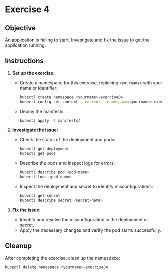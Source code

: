 # Exercise 4

## Objective

An application is failing to start. Investigate and fix the issue to get the application running.

## Instructions

1. **Set up the exercise:**
   - Create a namespace for this exercise, replacing `<yourname>` with your name or identifier:
     ```bash
     kubectl create namespace <yourname>-exercise04
     kubectl config set-context --current --namespace=<yourname>-exercise04
     ```
   - Deploy the manifests:
     ```bash
     kubectl apply -f manifests/
     ```

2. **Investigate the issue:**
   - Check the status of the deployment and pods:
     ```bash
     kubectl get deployment
     kubectl get pods
     ```
   - Describe the pods and inspect logs for errors:
     ```bash
     kubectl describe pod <pod-name>
     kubectl logs <pod-name>
     ```
   - Inspect the deployment and secret to identify misconfigurations:
     ```bash
     kubectl get secret
     kubectl describe secret <secret-name>
     ```

3. **Fix the issue:**
   - Identify and resolve the misconfiguration in the deployment or secret.
   - Apply the necessary changes and verify the pod starts successfully.

## Cleanup

After completing the exercise, clean up the namespace:
```bash
kubectl delete namespace <yourname>-exercise04
```
